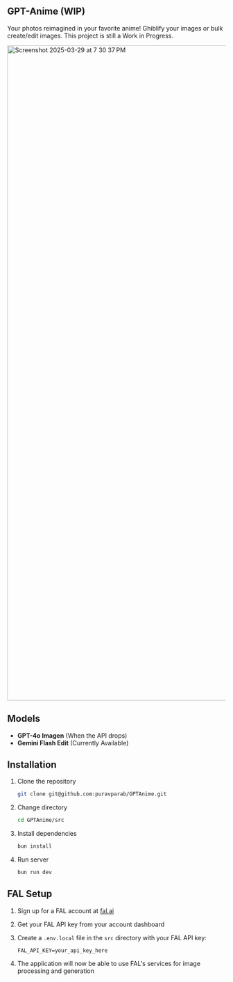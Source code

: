 ## GPT-Anime (WIP)

Your photos reimagined in your favorite anime! Ghiblify your images or bulk create/edit images. This project is still a Work in Progress.

<img width="1506" alt="Screenshot 2025-03-29 at 7 30 37 PM" 
src="https://github.com/user-attachments/assets/
ee8129f4-30e7-4af3-8b7f-1788d026d0d4" />

## Models

- **GPT-4o Imagen** (When the API drops)
- **Gemini Flash Edit** (Currently Available)


## Installation

1. Clone the repository
	```bash
	git clone git@github.com:puravparab/GPTAnime.git
	```

2. Change directory
	```bash
	cd GPTAnime/src
	```

3. Install dependencies
	```bash
	bun install
	```

4. Run server
	```bash
	bun run dev
	```

## FAL Setup

1. Sign up for a FAL account at [fal.ai](https://fal.ai)

2. Get your FAL API key from your account dashboard

3. Create a `.env.local` file in the `src` directory with your FAL API key:
	```text
	FAL_API_KEY=your_api_key_here
	```

4. The application will now be able to use FAL's services for image processing and generation